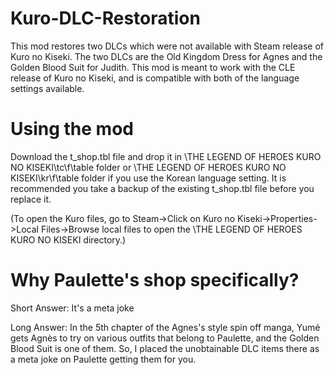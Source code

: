 # Kuro-DLC-Restoration

This mod restores two DLCs which were not available with Steam release of Kuro no Kiseki. The two DLCs are the Old Kingdom Dress for Agnes and the Golden Blood Suit for Judith. This mod is meant to work with the CLE release of Kuro no Kiseki, and is compatible with both of the language settings available.

# Using the mod

Download the t_shop.tbl file and drop it in \THE LEGEND OF HEROES KURO NO KISEKI\tc\f\table folder or \THE LEGEND OF HEROES KURO NO KISEKI\kr\f\table folder if you use the Korean language setting. It is recommended you take a backup of the existing t_shop.tbl file before you replace it.

(To open the Kuro files, go to Steam->Click on Kuro no Kiseki->Properties->Local Files->Browse local files to open the \THE LEGEND OF HEROES KURO NO KISEKI directory.)

# Why Paulette's shop specifically?

Short Answer: It's a meta joke

Long Answer: In the 5th chapter of the Agnes's style spin off manga, Yumé gets Agnès to try on various outfits that belong to Paulette, and the Golden Blood Suit is one of them. So, I placed the unobtainable DLC items there as a meta joke on Paulette getting them for you.
